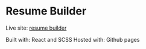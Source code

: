 # Resume Builder

Live site: [resume builder](https://jideotetic.github.io/resume-builder/)

Built with: React and SCSS
Hosted with: Github pages
